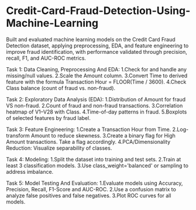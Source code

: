 # Credit-Card-Fraud-Detection-Using-Machine-Learning
Built and evaluated machine learning models on the Credit Card Fraud Detection dataset, applying preprocessing, EDA, and feature engineering to improve fraud identification, with performance validated through precision, recall, F1, and AUC-ROC metrics.

Task 1:
Data Cleaning, Preprocessing And EDA:
1.Check for and handle any missing/null values.
2.Scale the Amount column.
3.Convert Time to derived feature with the formula Transaction Hour = FLOOR(Time / 3600).
4.Check Class balance (count of fraud vs. non-fraud).

Task 2:
Exploratory Data Analysis (EDA):
1.Distribution of Amount for fraud VS non-fraud.
2.Count of fraud and non-fraud transactions.
3.Correlation heatmap of V1–V28 with Class.
4.Time-of-day patterns in fraud.
5.Boxplots of selected features by fraud label.

Task 3:
Feature Engineering:
1.Create a Transaction Hour from Time.
2.Log-transform Amount to reduce skewness.
3.Create a binary flag for High Amount transactions. Take a flag accordingly.
4.PCA/Dimensionality Reduction: Visualize separability of classes.

Task 4:
Modeling:
1.Split the dataset into training and test sets.
2.Train at least 3 classification models.
3.Use class_weight='balanced' or sampling to address imbalance.

Task 5:
Model Testing And Evaluation:
1.Evaluate models using Accuracy, Precision, Recall, F1-Score and AUC-ROC.
2.Use a confusion matrix to analyze false positives and false negatives.
3.Plot ROC curves for all models.

